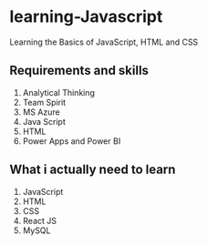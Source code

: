 # learning-Javascript

Learning the Basics of JavaScript, HTML and CSS


## Requirements and skills

1. Analytical Thinking
2. Team Spirit
3. MS Azure
4. Java Script
5. HTML
6. Power Apps and Power BI

## What i actually need to learn

1) JavaScript
2) HTML
3) CSS
4) React JS
5) MySQL
